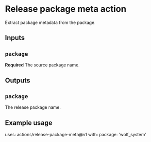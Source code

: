 # Release package meta action

Extract package metadata from the package.

## Inputs

## `package`

**Required** The source package name.

## Outputs

## `package`

The release package name.

## Example usage

uses: actions/release-package-meta@v1
with:
  package: 'wolf_system'
